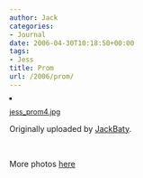 ```yaml
---
author: Jack
categories:
- Journal
date: 2006-04-30T10:18:50+00:00
tags:
- Jess
title: Prom
url: /2006/prom/
---
```


[<img src="http://static.flickr.com/46/137498572_dd93e328f9_m.jpg" alt="" style="border: solid 2px #000000;" />][1] </p> 

<span style="font-size: 0.9em; margin-top: 0px;"><a href="http://www.flickr.com/photos/jbaty/137498572/">jess_prom4.jpg</a></p> 

<p>
  Originally uploaded by <a href="http://www.flickr.com/people/jbaty/">JackBaty</a>.
</p>

<p>
  </span>
</p>

<p>
  <br clear="all" />
</p>

<p>
  More photos <a href="http://jbaty.smugmug.com/gallery/1428506">here</a>
</p>

 [1]: http://www.flickr.com/photos/jbaty/137498572/ "photo sharing"